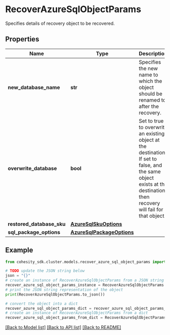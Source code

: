 # RecoverAzureSqlObjectParams

Specifies details of recovery object to be recovered.

## Properties

Name | Type | Description | Notes
------------ | ------------- | ------------- | -------------
**new_database_name** | **str** | Specifies the new name to which the object should be renamed to after the recovery. | [optional] 
**overwrite_database** | **bool** | Set to true to overwrite an existing object at the destination. If set to false, and the same object exists at the destination, then recovery will fail for that object. | [optional] 
**restored_database_sku** | [**AzureSqlSkuOptions**](AzureSqlSkuOptions.md) |  | [optional] 
**sql_package_options** | [**AzureSqlPackageOptions**](AzureSqlPackageOptions.md) |  | [optional] 

## Example

```python
from cohesity_sdk.cluster.models.recover_azure_sql_object_params import RecoverAzureSqlObjectParams

# TODO update the JSON string below
json = "{}"
# create an instance of RecoverAzureSqlObjectParams from a JSON string
recover_azure_sql_object_params_instance = RecoverAzureSqlObjectParams.from_json(json)
# print the JSON string representation of the object
print(RecoverAzureSqlObjectParams.to_json())

# convert the object into a dict
recover_azure_sql_object_params_dict = recover_azure_sql_object_params_instance.to_dict()
# create an instance of RecoverAzureSqlObjectParams from a dict
recover_azure_sql_object_params_from_dict = RecoverAzureSqlObjectParams.from_dict(recover_azure_sql_object_params_dict)
```
[[Back to Model list]](../README.md#documentation-for-models) [[Back to API list]](../README.md#documentation-for-api-endpoints) [[Back to README]](../README.md)


